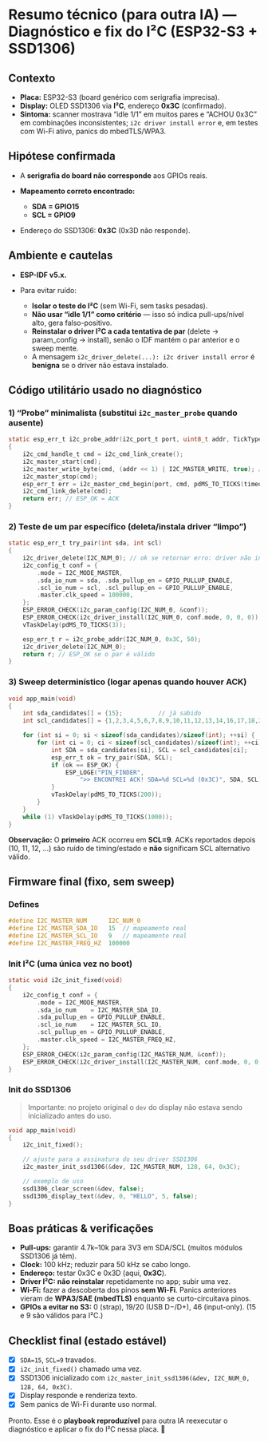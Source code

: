# Resumo técnico (para outra IA) — Diagnóstico e fix do I²C (ESP32-S3 + SSD1306)

## Contexto

* **Placa:** ESP32-S3 (board genérico com serigrafia imprecisa).
* **Display:** OLED SSD1306 via **I²C**, endereço **0x3C** (confirmado).
* **Sintoma:** scanner mostrava “idle 1/1” em muitos pares e “ACHOU 0x3C” em combinações inconsistentes; `i2c driver install error` e, em testes com Wi-Fi ativo, panics do mbedTLS/WPA3.

## Hipótese confirmada

* A **serigrafia do board não corresponde** aos GPIOs reais.
* **Mapeamento correto encontrado:**

  * **SDA = GPIO15**
  * **SCL = GPIO9**
* Endereço do SSD1306: **0x3C** (0x3D não responde).

## Ambiente e cautelas

* **ESP-IDF v5.x.**
* Para evitar ruído:

  * **Isolar o teste do I²C** (sem Wi-Fi, sem tasks pesadas).
  * **Não usar “idle 1/1” como critério** — isso só indica pull-ups/nível alto, gera falso-positivo.
  * **Reinstalar o driver I²C a cada tentativa de par** (delete → param_config → install), senão o IDF mantém o par anterior e o sweep mente.
  * A mensagem `i2c_driver_delete(...): i2c driver install error` é **benigna** se o driver não estava instalado.

## Código utilitário usado no diagnóstico

### 1) “Probe” minimalista (substitui `i2c_master_probe` quando ausente)

```c
static esp_err_t i2c_probe_addr(i2c_port_t port, uint8_t addr, TickType_t timeout_ms)
{
    i2c_cmd_handle_t cmd = i2c_cmd_link_create();
    i2c_master_start(cmd);
    i2c_master_write_byte(cmd, (addr << 1) | I2C_MASTER_WRITE, true); // espera ACK
    i2c_master_stop(cmd);
    esp_err_t err = i2c_master_cmd_begin(port, cmd, pdMS_TO_TICKS(timeout_ms));
    i2c_cmd_link_delete(cmd);
    return err; // ESP_OK = ACK
}
```

### 2) Teste de um par específico (deleta/instala driver “limpo”)

```c
static esp_err_t try_pair(int sda, int scl)
{
    i2c_driver_delete(I2C_NUM_0); // ok se retornar erro: driver não instalado
    i2c_config_t conf = {
        .mode = I2C_MODE_MASTER,
        .sda_io_num = sda, .sda_pullup_en = GPIO_PULLUP_ENABLE,
        .scl_io_num = scl, .scl_pullup_en = GPIO_PULLUP_ENABLE,
        .master.clk_speed = 100000,
    };
    ESP_ERROR_CHECK(i2c_param_config(I2C_NUM_0, &conf));
    ESP_ERROR_CHECK(i2c_driver_install(I2C_NUM_0, conf.mode, 0, 0, 0));
    vTaskDelay(pdMS_TO_TICKS(3));

    esp_err_t r = i2c_probe_addr(I2C_NUM_0, 0x3C, 50);
    i2c_driver_delete(I2C_NUM_0);
    return r; // ESP_OK se o par é válido
}
```

### 3) Sweep determinístico (logar **apenas** quando houver ACK)

```c
void app_main(void)
{
    int sda_candidates[] = {15};          // já sabido
    int scl_candidates[] = {1,2,3,4,5,6,7,8,9,10,11,12,13,14,16,17,18,21};

    for (int si = 0; si < sizeof(sda_candidates)/sizeof(int); ++si) {
        for (int ci = 0; ci < sizeof(scl_candidates)/sizeof(int); ++ci) {
            int SDA = sda_candidates[si], SCL = scl_candidates[ci];
            esp_err_t ok = try_pair(SDA, SCL);
            if (ok == ESP_OK) {
                ESP_LOGE("PIN_FINDER",
                    ">> ENCONTREI ACK! SDA=%d SCL=%d (0x3C)", SDA, SCL);
            }
            vTaskDelay(pdMS_TO_TICKS(200));
        }
    }
    while (1) vTaskDelay(pdMS_TO_TICKS(1000));
}
```

**Observação:** O **primeiro** ACK ocorreu em **SCL=9**. ACKs reportados depois (10, 11, 12, …) são ruído de timing/estado e **não** significam SCL alternativo válido.

## Firmware final (fixo, sem sweep)

### Defines

```c
#define I2C_MASTER_NUM      I2C_NUM_0
#define I2C_MASTER_SDA_IO   15  // mapeamento real
#define I2C_MASTER_SCL_IO   9   // mapeamento real
#define I2C_MASTER_FREQ_HZ  100000
```

### Init I²C (uma única vez no boot)

```c
static void i2c_init_fixed(void)
{
    i2c_config_t conf = {
        .mode = I2C_MODE_MASTER,
        .sda_io_num    = I2C_MASTER_SDA_IO,
        .sda_pullup_en = GPIO_PULLUP_ENABLE,
        .scl_io_num    = I2C_MASTER_SCL_IO,
        .scl_pullup_en = GPIO_PULLUP_ENABLE,
        .master.clk_speed = I2C_MASTER_FREQ_HZ,
    };
    ESP_ERROR_CHECK(i2c_param_config(I2C_MASTER_NUM, &conf));
    ESP_ERROR_CHECK(i2c_driver_install(I2C_MASTER_NUM, conf.mode, 0, 0, 0));
}
```

### Init do SSD1306

> Importante: no projeto original o `dev` do display não estava sendo inicializado antes do uso.

```c
void app_main(void)
{
    i2c_init_fixed();

    // ajuste para a assinatura do seu driver SSD1306
    i2c_master_init_ssd1306(&dev, I2C_MASTER_NUM, 128, 64, 0x3C);

    // exemplo de uso
    ssd1306_clear_screen(&dev, false);
    ssd1306_display_text(&dev, 0, "HELLO", 5, false);
}
```

## Boas práticas & verificações

* **Pull-ups:** garantir 4.7k–10k para 3V3 em SDA/SCL (muitos módulos SSD1306 já têm).
* **Clock:** 100 kHz; reduzir para 50 kHz se cabo longo.
* **Endereço:** testar 0x3C e 0x3D (aqui, **0x3C**).
* **Driver I²C:** **não reinstalar** repetidamente no app; subir uma vez.
* **Wi-Fi:** fazer a descoberta dos pinos **sem Wi-Fi**. Panics anteriores vieram de **WPA3/SAE (mbedTLS)** enquanto se curto-circuitava pinos.
* **GPIOs a evitar no S3:** 0 (strap), 19/20 (USB D−/D+), 46 (input-only).
  (15 e 9 são válidos para I²C.)

## Checklist final (estado estável)

* [x] `SDA=15`, `SCL=9` travados.
* [x] `i2c_init_fixed()` chamado uma vez.
* [x] SSD1306 inicializado com `i2c_master_init_ssd1306(&dev, I2C_NUM_0, 128, 64, 0x3C)`.
* [x] Display responde e renderiza texto.
* [x] Sem panics de Wi-Fi durante uso normal.

Pronto. Esse é o **playbook reproduzível** para outra IA reexecutar o diagnóstico e aplicar o fix do I²C nessa placa. 🚀
